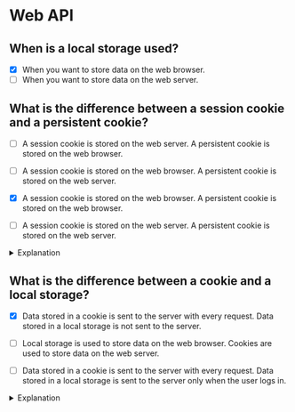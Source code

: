 
# Web API

## When is a local storage used?

- [x] When you want to store data on the web browser.
- [ ] When you want to store data on the web server.

## What is the difference between a session cookie and a persistent cookie?

- [ ] A session cookie is stored on the web server. A persistent cookie is stored on the web browser.
- [ ] A session cookie is stored on the web browser. A persistent cookie is stored on the web server.
- [x] A session cookie is stored on the web browser. A persistent cookie is stored on the web browser.
- [ ] A session cookie is stored on the web server. A persistent cookie is stored on the web server.


<details>
<summary>Explanation</summary>
<p>
A session cookie is stored on the web browser until the browser is closed. A persistent cookie is stored on the web browser. see [HTTP cookie](https://en.wikipedia.org/wiki/HTTP_cookie) for more information.
</p>
</details>

## What is the difference between a cookie and a local storage?

- [x] Data stored in a cookie is sent to the server with every request. Data stored in a local storage is not sent to the server.
- [ ] Local storage is used to store data on the web browser. Cookies are used to store data on the web server.
- [ ] Data stored in a cookie is sent to the server with every request. Data stored in a local storage is sent to the server only when the user logs in.


<details>
<summary>Explanation</summary>
<p>
Only cookies are sent to the server with every request. see [HTTP cookie](https://en.wikipedia.org/wiki/HTTP_cookie) for more information.
</p>
</details>
